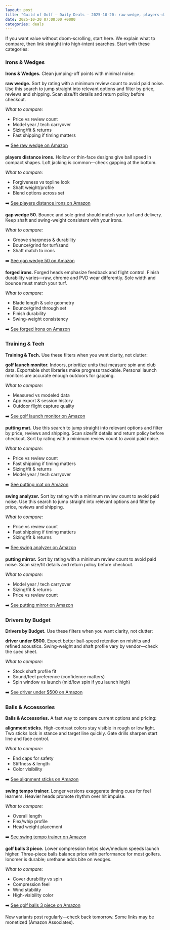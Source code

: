 ```yaml
---
layout: post
title: "Guild of Golf — Daily Deals — 2025-10-20: raw wedge, players-distance irons, 50° gap wedges"
date: 2025-10-20 07:00:00 +0000
categories: deals
---
```


<!-- sig:4d08c4c8 -->

If you want value without doom-scrolling, start here. We explain what to compare, then link straight into high-intent searches. Start with these categories:

### Irons & Wedges

**Irons & Wedges.** Clean jumping-off points with minimal noise:

**raw wedge.** Sort by rating with a minimum review count to avoid paid noise. Use this search to jump straight into relevant options and filter by price, reviews and shipping. Scan size/fit details and return policy before checkout.

_What to compare:_
- Price vs review count
- Model year / tech carryover
- Sizing/fit & returns
- Fast shipping if timing matters

➡️  [See raw wedge on Amazon](https://www.amazon.com/s?k=raw%20wedge&tag=guildofgolfde-20)

**players distance irons.** Hollow or thin-face designs give ball speed in compact shapes. Loft jacking is common—check gapping at the bottom.

_What to compare:_
- Forgiveness vs topline look
- Shaft weight/profile
- Blend options across set

➡️  [See players distance irons on Amazon](https://www.amazon.com/s?k=players%20distance%20irons&tag=guildofgolfde-20)

**gap wedge 50.** Bounce and sole grind should match your turf and delivery. Keep shaft and swing-weight consistent with your irons.

_What to compare:_
- Groove sharpness & durability
- Bounce/grind for turf/sand
- Shaft match to irons

➡️  [See gap wedge 50 on Amazon](https://www.amazon.com/s?k=gap%20wedge%2050&tag=guildofgolfde-20)

**forged irons.** Forged heads emphasize feedback and flight control. Finish durability varies—raw, chrome and PVD wear differently. Sole width and bounce must match your turf.

_What to compare:_
- Blade length & sole geometry
- Bounce/grind through set
- Finish durability
- Swing-weight consistency

➡️  [See forged irons on Amazon](https://www.amazon.com/s?k=forged%20irons&tag=guildofgolfde-20)

### Training & Tech

**Training & Tech.** Use these filters when you want clarity, not clutter:

**golf launch monitor.** Indoors, prioritize units that measure spin and club data. Exportable shot libraries make progress trackable. Personal launch monitors are accurate enough outdoors for gapping.

_What to compare:_
- Measured vs modeled data
- App export & session history
- Outdoor flight capture quality

➡️  [See golf launch monitor on Amazon](https://www.amazon.com/s?k=golf%20launch%20monitor&tag=guildofgolfde-20)

**putting mat.** Use this search to jump straight into relevant options and filter by price, reviews and shipping. Scan size/fit details and return policy before checkout. Sort by rating with a minimum review count to avoid paid noise.

_What to compare:_
- Price vs review count
- Fast shipping if timing matters
- Sizing/fit & returns
- Model year / tech carryover

➡️  [See putting mat on Amazon](https://www.amazon.com/s?k=putting%20mat&tag=guildofgolfde-20)

**swing analyzer.** Sort by rating with a minimum review count to avoid paid noise. Use this search to jump straight into relevant options and filter by price, reviews and shipping.

_What to compare:_
- Price vs review count
- Fast shipping if timing matters
- Sizing/fit & returns

➡️  [See swing analyzer on Amazon](https://www.amazon.com/s?k=swing%20analyzer&tag=guildofgolfde-20)

**putting mirror.** Sort by rating with a minimum review count to avoid paid noise. Scan size/fit details and return policy before checkout.

_What to compare:_
- Model year / tech carryover
- Sizing/fit & returns
- Price vs review count

➡️  [See putting mirror on Amazon](https://www.amazon.com/s?k=putting%20mirror&tag=guildofgolfde-20)

### Drivers by Budget

**Drivers by Budget.** Use these filters when you want clarity, not clutter:

**driver under $500.** Expect better ball-speed retention on mishits and refined acoustics. Swing-weight and shaft profile vary by vendor—check the spec sheet.

_What to compare:_
- Stock shaft profile fit
- Sound/feel preference (confidence matters)
- Spin window vs launch (mid/low spin if you launch high)

➡️  [See driver under $500 on Amazon](https://www.amazon.com/s?k=driver%20under%20%24500&tag=guildofgolfde-20)

### Balls & Accessories

**Balls & Accessories.** A fast way to compare current options and pricing:

**alignment sticks.** High-contrast colors stay visible in rough or low light. Two sticks lock in stance and target line quickly. Gate drills sharpen start line and face control.

_What to compare:_
- End caps for safety
- Stiffness & length
- Color visibility

➡️  [See alignment sticks on Amazon](https://www.amazon.com/s?k=alignment%20sticks&tag=guildofgolfde-20)

**swing tempo trainer.** Longer versions exaggerate timing cues for feel learners. Heavier heads promote rhythm over hit impulse.

_What to compare:_
- Overall length
- Flex/whip profile
- Head weight placement

➡️  [See swing tempo trainer on Amazon](https://www.amazon.com/s?k=swing%20tempo%20trainer&tag=guildofgolfde-20)

**golf balls 3 piece.** Lower compression helps slow/medium speeds launch higher. Three-piece balls balance price with performance for most golfers. Ionomer is durable; urethane adds bite on wedges.

_What to compare:_
- Cover durability vs spin
- Compression feel
- Wind stability
- High-visibility color

➡️  [See golf balls 3 piece on Amazon](https://www.amazon.com/s?k=golf%20balls%203%20piece&tag=guildofgolfde-20)

New variants post regularly—check back tomorrow. Some links may be monetized (Amazon Associates).
